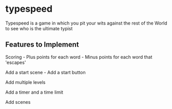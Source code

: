 # typespeed
Typespeed is a game in which you pit your wits against the rest of the World to see who is the ultimate typist

## Features to Implement
Scoring
    - Plus points for each word
    - Minus points for each word that 'escapes'

Add a start scene
    - Add a start button
    
Add multiple levels

Add a timer and a time limit

Add scenes